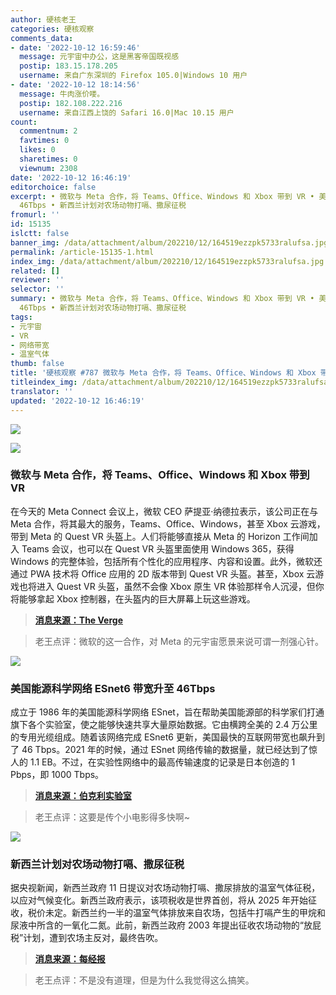 ```yaml
---
author: 硬核老王
categories: 硬核观察
comments_data:
- date: '2022-10-12 16:59:46'
  message: 元宇宙中办公，这是黑客帝国既视感
  postip: 183.15.178.205
  username: 来自广东深圳的 Firefox 105.0|Windows 10 用户
- date: '2022-10-12 18:14:56'
  message: 牛肉涨价喽。
  postip: 182.108.222.216
  username: 来自江西上饶的 Safari 16.0|Mac 10.15 用户
count:
  commentnum: 2
  favtimes: 0
  likes: 0
  sharetimes: 0
  viewnum: 2308
date: '2022-10-12 16:46:19'
editorchoice: false
excerpt: • 微软与 Meta 合作，将 Teams、Office、Windows 和 Xbox 带到 VR • 美国能源科学网络 ESnet6 带宽升至
  46Tbps • 新西兰计划对农场动物打嗝、撒尿征税
fromurl: ''
id: 15135
islctt: false
banner_img: /data/attachment/album/202210/12/164519ezzpk5733ralufsa.jpg
permalink: /article-15135-1.html
index_img: /data/attachment/album/202210/12/164519ezzpk5733ralufsa.jpg
related: []
reviewer: ''
selector: ''
summary: • 微软与 Meta 合作，将 Teams、Office、Windows 和 Xbox 带到 VR • 美国能源科学网络 ESnet6 带宽升至
  46Tbps • 新西兰计划对农场动物打嗝、撒尿征税
tags:
- 元宇宙
- VR
- 网络带宽
- 温室气体
thumb: false
title: '硬核观察 #787 微软与 Meta 合作，将 Teams、Office、Windows 和 Xbox 带到 VR'
titleindex_img: /data/attachment/album/202210/12/164519ezzpk5733ralufsa.jpg
translator: ''
updated: '2022-10-12 16:46:19'
---
```


![](/data/attachment/album/202210/12/164519ezzpk5733ralufsa.jpg)


![](/data/attachment/album/202210/12/164511jtrtogt1bpwhzf0c.jpg)


### 微软与 Meta 合作，将 Teams、Office、Windows 和 Xbox 带到 VR


在今天的 Meta Connect 会议上，微软 CEO 萨提亚·纳德拉表示，该公司正在与 Meta 合作，将其最大的服务，Teams、Office、Windows，甚至 Xbox 云游戏，带到 Meta 的 Quest VR 头盔上。人们将能够直接从 Meta 的 Horizon 工作间加入 Teams 会议，也可以在 Quest VR 头盔里面使用 Windows 365，获得 Windows 的完整体验，包括所有个性化的应用程序、内容和设置。此外，微软还通过 PWA 技术将 Office 应用的 2D 版本带到 Quest VR 头盔。甚至，Xbox 云游戏也将进入 Quest VR 头盔，虽然不会像 Xbox 原生 VR 体验那样令人沉浸，但你将能够拿起 Xbox 控制器，在头盔内的巨大屏幕上玩这些游戏。



> 
> **[消息来源：The Verge](https://www.theverge.com/2022/10/11/23397251/meta-microsoft-partnership-quest-teams-office-windows-features-vr)**
> 
> 
> 



> 
> 老王点评：微软的这一合作，对 Meta 的元宇宙愿景来说可谓一剂强心针。
> 
> 
> 


![](/data/attachment/album/202210/12/164531d15z9dz2qfff39uf.jpg)


### 美国能源科学网络 ESnet6 带宽升至 46Tbps


成立于 1986 年的美国能源科学网络 ESnet，旨在帮助美国能源部的科学家们打通旗下各个实验室，使之能够快速共享大量原始数据。它由横跨全美的 2.4 万公里的专用光缆组成。随着该网络完成 ESnet6 更新，美国最快的互联网带宽也飙升到了 46 Tbps。2021 年的时候，通过 ESnet 网络传输的数据量，就已经达到了惊人的 1.1 EB。不过，在实验性网络中的最高传输速度的记录是日本创造的 1 Pbps，即 1000 Tbps。



> 
> **[消息来源：伯克利实验室](https://newscenter.lbl.gov/2022/10/11/esnet-launches-next-generation-network/)**
> 
> 
> 



> 
> 老王点评：这要是传个小电影得多快啊~
> 
> 
> 


![](/data/attachment/album/202210/12/164544yuug0c2rga5g5ou8.jpg)


### 新西兰计划对农场动物打嗝、撒尿征税


据央视新闻，新西兰政府 11 日提议对农场动物打嗝、撒尿排放的温室气体征税，以应对气候变化。新西兰政府表示，该项税收是世界首创，将从 2025 年开始征收，税价未定。新西兰约一半的温室气体排放来自农场，包括牛打嗝产生的甲烷和尿液中所含的一氧化二氮。此前，新西兰政府 2003 年提出征收农场动物的“放屁税”计划，遭到农场主反对，最终告吹。



> 
> **[消息来源：每经报](http://www.nbd.com.cn/articles/2022-10-11/2495245.html)**
> 
> 
> 



> 
> 老王点评：不是没有道理，但是为什么我觉得这么搞笑。
> 
> 
>